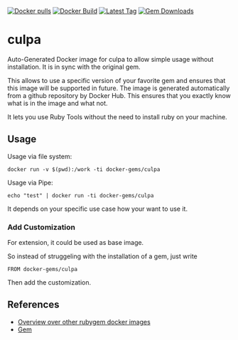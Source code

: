 [![Docker pulls](https://img.shields.io/docker/pulls/rubygem/culpa.svg)](https://hub.docker.com/r/rubygem/culpa/)
[![Docker Build](https://img.shields.io/docker/automated/rubygem/culpa.svg)](https://hub.docker.com/r/rubygem/culpa/)
[![Latest Tag](https://img.shields.io/github/tag/docker-rubygem/culpa.svg)](https://hub.docker.com/r/rubygem/culpa/)
[![Gem Downloads](https://img.shields.io/gem/dt/culpa.svg)](https://rubygems.org/gems/culpa/)
# culpa

Auto-Generated Docker image for culpa to allow simple usage without installation.
It is in sync with the original gem.

This allows to use a specific version of your favorite gem and ensures that this image will be supported in future.
The image is generated automatically from a github repository by Docker Hub.
This ensures that you exactly know what is in the image and what not.

It lets you use Ruby Tools without the need to install ruby on your machine.

## Usage

Usage via file system:

`docker run -v $(pwd):/work -ti docker-gems/culpa`

Usage via Pipe:

`echo "test" | docker run -ti docker-gems/culpa`

It depends on your specific use case how your want to use it.

### Add Customization

For extension, it could be used as base image.

So instead of struggeling with the installation of a gem, just write

`FROM docker-gems/culpa`

Then add the customization.

## References

 - [Overview over other rubygem docker images](https://github.com/thinkbot/docker-rubygem)
 - [Gem](https://rubygems.org/gems/culpa/)
